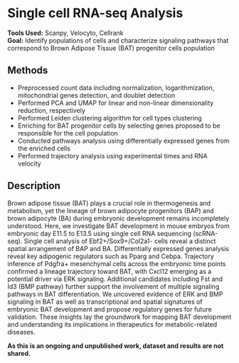 # Single cell RNA-seq Analysis

**Tools Used:** Scanpy, Velocyto, Cellrank \
**Goal:** Identify populations of cells and characterize signaling pathways that correspond to Brown Adipose Tissue (BAT) progenitor cells population

## Methods
- Preprocessed count data including normalization, logarithmization, mitochondrial genes detection, and doublet detection
- Performed PCA and UMAP for linear and non-linear dimensionality reduction, respectively
- Performed Leiden clustering algorithm for cell types clustering
- Enriching for BAT progenitor cells by selecting genes proposed to be responsible for the cell population
- Conducted pathways analysis using differentially expressed genes from the enriched cells
- Performed trajectory analysis using experimental times and RNA velocity

## Description
Brown adipose tissue (BAT) plays a crucial role in thermogenesis and metabolism, yet the lineage of brown adipocyte progenitors (BAP) and brown adipocyte (BA) during embryonic development remains incompletely understood. Here, we investigate BAT development in mouse embryos from embryonic day E11.5 to E13.5 using single cell RNA sequencing (scRNA-seq). Single cell analysis of Ebf2+/Sox9+/Col2a1- cells reveal a distinct spatial arrangement of BAP and BA. Differentially expressed genes analysis reveal key adipogenic regulators such as Pparg and Cebpa. Trajectory inference of Pdgfra+ mesenchymal cells across the embryonic time points confirmed a lineage trajectory toward BAT, with Cxcl12 emerging as a potential driver via ERK signaling. Additional candidates including Fst and Id3 (BMP pathway) further support the involvement of multiple signaling pathways in BAT differentiation. We uncovered evidence of ERK and BMP signaling in BAT as well as transcriptional and spatial signatures of embryonic BAT development and propose regulatory genes for future validation. These insights lay the groundwork for mapping BAT development and understanding its implications in therapeutics for metabolic-related diseases.

**As this is an ongoing and unpublished work, dataset and results are not shared.**






